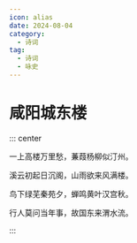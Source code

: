 ```yaml
---
icon: alias
date: 2024-08-04
category:
  - 诗词
tag:
  - 诗词
  - 咏史
---
```


# 咸阳城东楼

<!-- more -->

::: center

一上高楼万里愁，蒹葭杨柳似汀州。

溪云初起日沉阁，山雨欲来风满楼。

鸟下绿芜秦苑夕，蝉鸣黄叶汉宫秋。

行人莫问当年事，故国东来渭水流。

:::